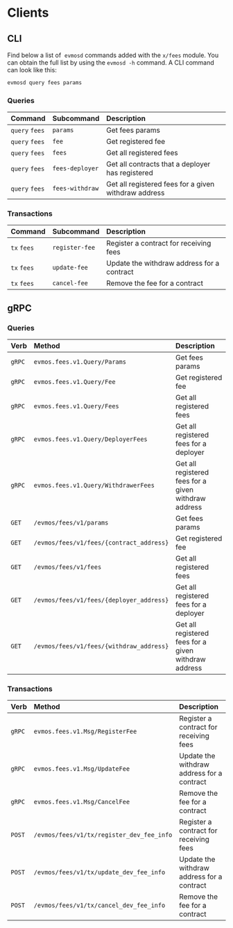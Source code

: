 <!--
order: 8
-->

# Clients

## CLI

Find below a list of  `evmosd` commands added with the  `x/fees` module. You can obtain the full list by using the `evmosd -h` command. A CLI command can look like this:

```bash
evmosd query fees params
```

### Queries

| Command        | Subcommand      | Description                                          |
| :------------- | :-------------- | :--------------------------------------------------- |
| `query` `fees` | `params`        | Get fees params                                      |
| `query` `fees` | `fee`           | Get registered fee                                   |
| `query` `fees` | `fees`          | Get all registered fees                              |
| `query` `fees` | `fees-deployer` | Get all contracts that a deployer has registered     |
| `query` `fees` | `fees-withdraw` | Get all registered fees for a given withdraw address |

### Transactions

| Command     | Subcommand     | Description                                |
| :---------- | :------------- | :----------------------------------------- |
| `tx` `fees` | `register-fee` | Register a contract for receiving fees     |
| `tx` `fees` | `update-fee`   | Update the withdraw address for a contract |
| `tx` `fees` | `cancel-fee`   | Remove the fee for a contract              |

## gRPC

### Queries

| Verb   | Method                                   | Description                                          |
| :----- | :--------------------------------------- | :--------------------------------------------------- |
| `gRPC` | `evmos.fees.v1.Query/Params`             | Get fees params                                      |
| `gRPC` | `evmos.fees.v1.Query/Fee`                | Get registered fee                                   |
| `gRPC` | `evmos.fees.v1.Query/Fees`               | Get all registered fees                              |
| `gRPC` | `evmos.fees.v1.Query/DeployerFees`       | Get all registered fees for a deployer               |
| `gRPC` | `evmos.fees.v1.Query/WithdrawerFees`       | Get all registered fees for a given withdraw address |
| `GET`  | `/evmos/fees/v1/params`                  | Get fees params                                      |
| `GET`  | `/evmos/fees/v1/fees/{contract_address}` | Get registered fee                                   |
| `GET`  | `/evmos/fees/v1/fees`                    | Get all registered fees                              |
| `GET`  | `/evmos/fees/v1/fees/{deployer_address}` | Get all registered fees for a deployer               |
| `GET`  | `/evmos/fees/v1/fees/{withdraw_address}` | Get all registered fees for a given withdraw address |

### Transactions

| Verb   | Method                                    | Description                                |
| :----- | :---------------------------------------- | :----------------------------------------- |
| `gRPC` | `evmos.fees.v1.Msg/RegisterFee`           | Register a contract for receiving fees     |
| `gRPC` | `evmos.fees.v1.Msg/UpdateFee`             | Update the withdraw address for a contract |
| `gRPC` | `evmos.fees.v1.Msg/CancelFee`             | Remove the fee for a contract              |
| `POST` | `/evmos/fees/v1/tx/register_dev_fee_info` | Register a contract for receiving fees     |
| `POST` | `/evmos/fees/v1/tx/update_dev_fee_info`   | Update the withdraw address for a contract |
| `POST` | `/evmos/fees/v1/tx/cancel_dev_fee_info`   | Remove the fee for a contract              |
